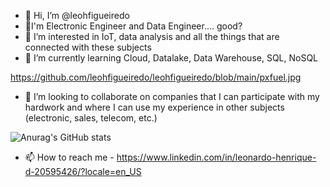 - 👋 Hi, I’m @leohfigueiredo
- 👋I'm Electronic Engineer and Data Engineer.... good?
- 👀 I’m interested in IoT, data analysis and all the things that are connected with these subjects
- 🌱 I’m currently learning Cloud, Datalake, Data Warehouse, SQL, NoSQL


https://github.com/leohfigueiredo/leohfigueiredo/blob/main/pxfuel.jpg


- 💞️ I’m looking to collaborate on companies that I can participate with my hardwork and where I can use my experience in other subjects (electronic, sales, telecom, etc.)


![Anurag's GitHub stats](https://github-readme-stats.vercel.app/api?username=leohfigueiredo&hide=contribs,prs)




- 📫 How to reach me - https://www.linkedin.com/in/leonardo-henrique-d-20595426/?locale=en_US

<!---
leohfigueiredo/leohfigueiredo is a ✨ special ✨ repository because its `README.md` (this file) appears on your GitHub profile.
You can click the Preview link to take a look at your changes.
--->
